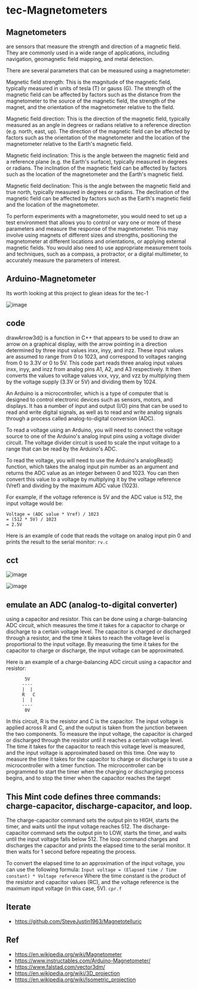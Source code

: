 # tec-Magnetometers

## Magnetometers 
are sensors that measure the strength and direction of a magnetic field. They are commonly used in a wide range of applications, including navigation, geomagnetic field mapping, and metal detection.

There are several parameters that can be measured using a magnetometer:

Magnetic field strength: This is the magnitude of the magnetic field, typically measured in units of tesla (T) or gauss (G). The strength of the magnetic field can be affected by factors such as the distance from the magnetometer to the source of the magnetic field, the strength of the magnet, and the orientation of the magnetometer relative to the field.

Magnetic field direction: This is the direction of the magnetic field, typically measured as an angle in degrees or radians relative to a reference direction (e.g. north, east, up). The direction of the magnetic field can be affected by factors such as the orientation of the magnetometer and the location of the magnetometer relative to the Earth's magnetic field.

Magnetic field inclination: This is the angle between the magnetic field and a reference plane (e.g. the Earth's surface), typically measured in degrees or radians. The inclination of the magnetic field can be affected by factors such as the location of the magnetometer and the Earth's magnetic field.

Magnetic field declination: This is the angle between the magnetic field and true north, typically measured in degrees or radians. The declination of the magnetic field can be affected by factors such as the Earth's magnetic field and the location of the magnetometer.

To perform experiments with a magnetometer, you would need to set up a test environment that allows you to control or vary one or more of these parameters and measure the response of the magnetometer. This may involve using magnets of different sizes and strengths, positioning the magnetometer at different locations and orientations, or applying external magnetic fields. You would also need to use appropriate measurement tools and techniques, such as a compass, a protractor, or a digital multimeter, to accurately measure the parameters of interest.

## Arduino-Magnetometer
Its worth looking at this project to glean ideas for the tec-1 

![image](https://user-images.githubusercontent.com/58069246/210121917-d21dcce7-790e-4749-a5c0-1b8761793f53.png)


## code
drawArrow3d() is a function in C++ that appears to be used to draw an arrow on a graphical display, with the arrow pointing in a direction determined by three input values inxx, inyy, and inzz. These input values are assumed to range from 0 to 1023, and correspond to voltages ranging from 0 to 3.3V or 0 to 5V. This code part reads three analog input values inxx, inyy, and inzz from analog pins A1, A2, and A3 respectively. It then converts the values to voltage values vxx, vyy, and vzz by multiplying them by the voltage supply (3.3V or 5V) and dividing them by 1024.

An Arduino is a microcontroller, which is a type of computer that is designed to control electronic devices such as sensors, motors, and displays. It has a number of input and output (I/O) pins that can be used to read and write digital signals, as well as to read and write analog signals through a process called analog-to-digital conversion (ADC).

To read a voltage using an Arduino, you will need to connect the voltage source to one of the Arduino's analog input pins using a voltage divider circuit. The voltage divider circuit is used to scale the input voltage to a range that can be read by the Arduino's ADC.

To read the voltage, you will need to use the Arduino's analogRead() function, which takes the analog input pin number as an argument and returns the ADC value as an integer between 0 and 1023. You can then convert this value to a voltage by multiplying it by the voltage reference (Vref) and dividing by the maximum ADC value (1023).

For example, if the voltage reference is 5V and the ADC value is 512, the input voltage would be:
```
Voltage = (ADC value * Vref) / 1023
= (512 * 5V) / 1023
= 2.5V
```
Here is an example of code that reads the voltage on analog input pin 0 and prints the result to the serial monitor: ```rv.c```

## cct

![image](https://user-images.githubusercontent.com/58069246/210121928-655f1641-a7d0-48df-80a9-3509c9b9a152.png)

![image](https://user-images.githubusercontent.com/58069246/210121943-2ef4d2bf-0bf1-4e99-be4d-70f6dd9ac0cd.png)


## emulate an ADC (analog-to-digital converter) 
using a capacitor and resistor. This can be done using a charge-balancing ADC circuit, which measures the time it takes for a capacitor to charge or discharge to a certain voltage level. The capacitor is charged or discharged through a resistor, and the time it takes to reach the voltage level is proportional to the input voltage. By measuring the time it takes for the capacitor to charge or discharge, the input voltage can be approximated.

Here is an example of a charge-balancing ADC circuit using a capacitor and resistor:
```
       5V
      ----
      |  |
      R   C
      |  |
      ----
       0V
```
In this circuit, R is the resistor and C is the capacitor. The input voltage is applied across R and C, and the output is taken from the junction between the two components. To measure the input voltage, the capacitor is charged or discharged through the resistor until it reaches a certain voltage level. The time it takes for the capacitor to reach this voltage level is measured, and the input voltage is approximated based on this time. One way to measure the time it takes for the capacitor to charge or discharge is to use a microcontroller with a timer function. The microcontroller can be programmed to start the timer when the charging or discharging process begins, and to stop the timer when the capacitor reaches the target

## This Mint code defines three commands: charge-capacitor, discharge-capacitor, and loop. 
The charge-capacitor command sets the output pin to HIGH, starts the timer, and waits until the input voltage reaches 512. The discharge-capacitor command sets the output pin to LOW, starts the timer, and waits until the input voltage falls below 512. The loop command charges and discharges the capacitor and prints the elapsed time to the serial monitor. It then waits for 1 second before repeating the process.

To convert the elapsed time to an approximation of the input voltage, you can use the following formula:
```Input voltage = (Elapsed time / Time constant) * Voltage reference```
Where the time constant is the product of the resistor and capacitor values (RC), and the voltage reference is the maximum input voltage (in this case, 5V).
```cpr.f```



## Iterate
- https://github.com/SteveJustin1963/Magnetotelluric



## Ref
- https://en.wikipedia.org/wiki/Magnetometer
- https://www.instructables.com/Arduino-Magnetometer/
- https://www.falstad.com/vector3dm/
- https://en.wikipedia.org/wiki/3D_projection
- https://en.wikipedia.org/wiki/Isometric_projection

